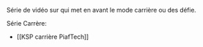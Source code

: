 
Série de vidéo sur qui met en avant le mode carrière ou des défie.

Série Carrère:
- [[KSP carrière PiafTech]]
